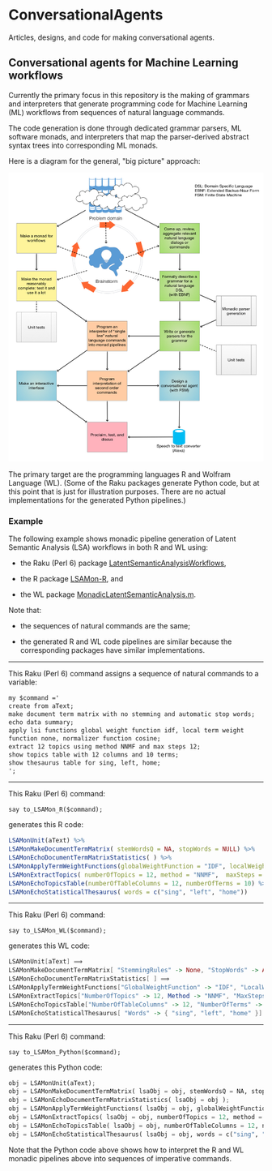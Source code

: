 # ConversationalAgents

Articles, designs, and code for making conversational agents.

## Conversational agents for Machine Learning workflows

Currently the primary focus in this repository is the making of grammars and interpreters that 
generate programming code for Machine Learning (ML) workflows from sequences of natural language commands. 

The code generation is done through dedicated grammar parsers, ML software monads, and interpreters that map
the parser-derived abstract syntax trees into corresponding ML monads. 

Here is a diagram for the general, "big picture" approach:

![Monadic-making-of-ML-conversational-agents](./ConceptualDiagrams/Monadic-making-of-ML-conversational-agents.jpg)

The primary target are the programming languages R and Wolfram Language (WL). 
(Some of the Raku packages generate Python code, but at this point that is just for illustration purposes. 
There are no actual implementations for the generated Python pipelines.)


### Example 

The following example shows monadic pipeline generation of Latent Semantic Analysis (LSA) workflows
in both R and WL using: 

- the Raku (Perl 6) package [LatentSemanticAnalysisWorkflows](./Packages/Perl6/LatentSemanticAnalysisWorkflows),

- the R package [LSAMon-R](https://github.com/antononcube/R-packages/tree/master/LSAMon-R), and

- the WL package [MonadicLatentSemanticAnalysis.m](https://github.com/antononcube/MathematicaForPrediction/blob/master/MonadicProgramming/MonadicLatentSemanticAnalysis.m).

Note that:

- the sequences of natural commands are the same;

- the generated R and WL code pipelines are similar because the corresponding packages have similar implementations.

---

This Raku (Perl 6) command assigns a sequence of natural commands to a variable:

```perl6
my $command ='
create from aText;
make document term matrix with no stemming and automatic stop words;
echo data summary;
apply lsi functions global weight function idf, local term weight function none, normalizer function cosine;
extract 12 topics using method NNMF and max steps 12;
show topics table with 12 columns and 10 terms;
show thesaurus table for sing, left, home;
';
```

---

This Raku (Perl 6) command:

```perl6
say to_LSAMon_R($command);
```

generates this R code:

```r
LSAMonUnit(aText) %>%
LSAMonMakeDocumentTermMatrix( stemWordsQ = NA, stopWords = NULL) %>%
LSAMonEchoDocumentTermMatrixStatistics( ) %>%
LSAMonApplyTermWeightFunctions(globalWeightFunction = "IDF", localWeightFunction = "None", normalizerFunction = "Cosine") %>%
LSAMonExtractTopics( numberOfTopics = 12, method = "NNMF",  maxSteps = 12) %>%
LSAMonEchoTopicsTable(numberOfTableColumns = 12, numberOfTerms = 10) %>%
LSAMonEchoStatisticalThesaurus( words = c("sing", "left", "home"))
```

---

This Raku (Perl 6) command:

```perl6
say to_LSAMon_WL($command);
```

generates this WL code:

```mathematica
LSAMonUnit[aText] ⟹
LSAMonMakeDocumentTermMatrix[ "StemmingRules" -> None, "StopWords" -> Automatic] ⟹
LSAMonEchoDocumentTermMatrixStatistics[ ] ⟹
LSAMonApplyTermWeightFunctions["GlobalWeightFunction" -> "IDF", "LocalWeightFunction" -> "None", "NormalizerFunction" -> "Cosine"] ⟹
LSAMonExtractTopics["NumberOfTopics" -> 12, Method -> "NNMF", "MaxSteps" -> 12] ⟹
LSAMonEchoTopicsTable["NumberOfTableColumns" -> 12, "NumberOfTerms" -> 10] ⟹
LSAMonEchoStatisticalThesaurus[ "Words" -> { "sing", "left", "home" }]
```

--- 

This Raku (Perl 6) command:

```perl6
say to_LSAMon_Python($command);
```

generates this Python code:

```python
obj = LSAMonUnit(aText);
obj = LSAMonMakeDocumentTermMatrix( lsaObj = obj, stemWordsQ = NA, stopWords = NULL);
obj = LSAMonEchoDocumentTermMatrixStatistics( lsaObj = obj );
obj = LSAMonApplyTermWeightFunctions( lsaObj = obj, globalWeightFunction = "IDF", localWeightFunction = "None", normalizerFunction = "Cosine");
obj = LSAMonExtractTopics( lsaObj = obj, numberOfTopics = 12, method = "NNMF",  maxSteps = 12);
obj = LSAMonEchoTopicsTable( lsaObj = obj, numberOfTableColumns = 12, numberOfTerms = 10);
obj = LSAMonEchoStatisticalThesaurus( lsaObj = obj, words = c("sing", "left", "home"))
```

Note that the Python code above shows how to interpret the R and WL monadic pipelines above
into sequences of imperative commands.